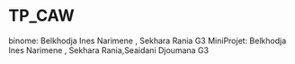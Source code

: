 # TP_CAW
binome: Belkhodja Ines Narimene , Sekhara Rania
G3
MiniProjet:
Belkhodja Ines Narimene , Sekhara Rania,Seaidani Djoumana G3
